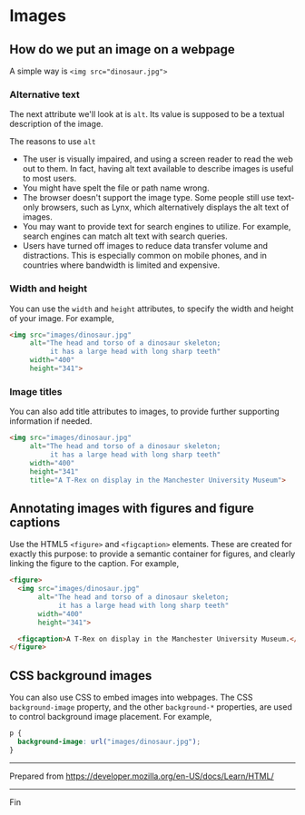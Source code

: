 # Images

## How do we put an image on a webpage

A simple way is `<img src="dinosaur.jpg">`

### Alternative text

The next attribute we'll look at is `alt`. Its value is supposed to be a textual description of the image.

The reasons to use `alt`

* The user is visually impaired, and using a screen reader to read the web out to them. In fact, having alt text available to describe images is useful to most users.
* You might have spelt the file or path name wrong.
* The browser doesn't support the image type. Some people still use text-only browsers, such as Lynx, which alternatively displays the alt text of images.
* You may want to provide text for search engines to utilize. For example, search engines can match alt text with search queries.
* Users have turned off images to reduce data transfer volume and distractions. This is especially common on mobile phones, and in countries where bandwidth is limited and expensive.

### Width and height

You can use the `width` and `height` attributes, to specify the width and height of your image. For example,

```html
<img src="images/dinosaur.jpg"
     alt="The head and torso of a dinosaur skeleton;
          it has a large head with long sharp teeth"
     width="400"
     height="341">
```

### Image titles

You can also add title attributes to images, to provide further supporting information if needed.

```html
<img src="images/dinosaur.jpg"
     alt="The head and torso of a dinosaur skeleton;
          it has a large head with long sharp teeth"
     width="400"
     height="341"
     title="A T-Rex on display in the Manchester University Museum">
```

## Annotating images with figures and figure captions

Use the HTML5 `<figure>` and `<figcaption>` elements. These are created for exactly this purpose: to provide a semantic container for figures, and clearly linking the figure to the caption. For example,

```html
<figure>
  <img src="images/dinosaur.jpg"
       alt="The head and torso of a dinosaur skeleton;
            it has a large head with long sharp teeth"
       width="400"
       height="341">

  <figcaption>A T-Rex on display in the Manchester University Museum.</figcaption>
</figure>
```

## CSS background images

You can also use CSS to embed images into webpages. The CSS `background-image` property, and the other `background-*` properties, are used to control background image placement. For example,

```css
p {
  background-image: url("images/dinosaur.jpg");
}
```

---

Prepared from <https://developer.mozilla.org/en-US/docs/Learn/HTML/>

---

Fin
